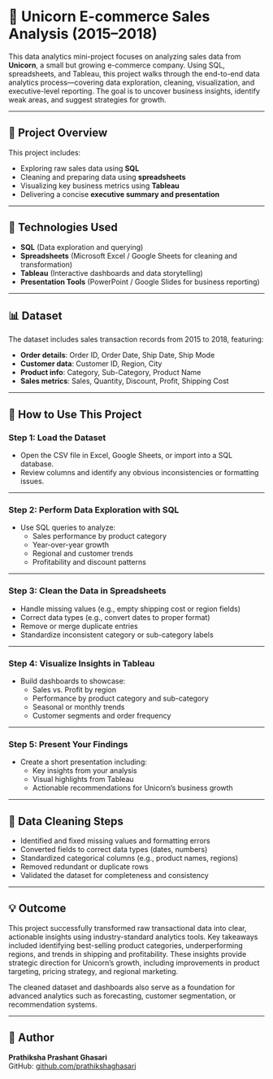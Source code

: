 # 🦄 Unicorn E-commerce Sales Analysis (2015–2018)

This data analytics mini-project focuses on analyzing sales data from **Unicorn**, a small but growing e-commerce company. Using SQL, spreadsheets, and Tableau, this project walks through the end-to-end data analytics process—covering data exploration, cleaning, visualization, and executive-level reporting. The goal is to uncover business insights, identify weak areas, and suggest strategies for growth.

---

## 📂 Project Overview

This project includes:

- Exploring raw sales data using **SQL**
- Cleaning and preparing data using **spreadsheets**
- Visualizing key business metrics using **Tableau**
- Delivering a concise **executive summary and presentation**

---

## 🧰 Technologies Used

- **SQL** (Data exploration and querying)
- **Spreadsheets** (Microsoft Excel / Google Sheets for cleaning and transformation)
- **Tableau** (Interactive dashboards and data storytelling)
- **Presentation Tools** (PowerPoint / Google Slides for business reporting)

---

## 📊 Dataset

The dataset includes sales transaction records from 2015 to 2018, featuring:

- **Order details**: Order ID, Order Date, Ship Date, Ship Mode  
- **Customer data**: Customer ID, Region, City  
- **Product info**: Category, Sub-Category, Product Name  
- **Sales metrics**: Sales, Quantity, Discount, Profit, Shipping Cost

---

## 🧭 How to Use This Project

### Step 1: Load the Dataset

- Open the CSV file in Excel, Google Sheets, or import into a SQL database.
- Review columns and identify any obvious inconsistencies or formatting issues.

---

### Step 2: Perform Data Exploration with SQL

- Use SQL queries to analyze:
  - Sales performance by product category
  - Year-over-year growth
  - Regional and customer trends
  - Profitability and discount patterns

---

### Step 3: Clean the Data in Spreadsheets

- Handle missing values (e.g., empty shipping cost or region fields)
- Correct data types (e.g., convert dates to proper format)
- Remove or merge duplicate entries
- Standardize inconsistent category or sub-category labels

---

### Step 4: Visualize Insights in Tableau

- Build dashboards to showcase:
  - Sales vs. Profit by region
  - Performance by product category and sub-category
  - Seasonal or monthly trends
  - Customer segments and order frequency

---

### Step 5: Present Your Findings

- Create a short presentation including:
  - Key insights from your analysis
  - Visual highlights from Tableau
  - Actionable recommendations for Unicorn’s business growth

---

## 🔧 Data Cleaning Steps

- Identified and fixed missing values and formatting errors
- Converted fields to correct data types (dates, numbers)
- Standardized categorical columns (e.g., product names, regions)
- Removed redundant or duplicate rows
- Validated the dataset for completeness and consistency

---

## 💡 Outcome

This project successfully transformed raw transactional data into clear, actionable insights using industry-standard analytics tools. Key takeaways included identifying best-selling product categories, underperforming regions, and trends in shipping and profitability. These insights provide strategic direction for Unicorn’s growth, including improvements in product targeting, pricing strategy, and regional marketing.

The cleaned dataset and dashboards also serve as a foundation for advanced analytics such as forecasting, customer segmentation, or recommendation systems.

---

## 👤 Author

**Prathiksha Prashant Ghasari**  
GitHub: [github.com/prathikshaghasari](https://github.com/prathikshaghasari)

